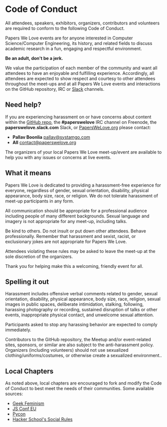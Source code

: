 # Code of Conduct

All attendees, speakers, exhibitors, organizers, contributors and volunteers are required to conform to the following Code of Conduct.

Papers We Love events are for anyone interested in Computer Science/Computer Engineering, its history, and related fields to discuss academic research in a fun, engaging and respectful environment.

**Be an adult, don't be a jerk.**

We value the participation of each member of the community and want all attendees to have an enjoyable and fulfilling experience. Accordingly, all attendees are expected to show respect and courtesy to other attendees throughout the meet-ups and at all Papers We Love events and interactions on the GitHub repository, IRC or [Slack](https://paperswelove.slack.com/messages/general/) channels.

Need help?
----------

If you are experiencing harassment on or have concerns about content within the [GitHub repo](https://github.com/papers-we-love/papers-we-love), the **#paperswelove** IRC channel on Freenode, the **paperswelove.slack.com** Slack, or [PapersWeLove.org](http://paperswelove.org) please contact:

- **Pallav Boonlia** [pallav@systamgo.com](mailto:pallav@systango.com)
- **All** [contact@paperswelove.org](mailto:contact@paperswelove.org)

The organizers of your local Papers We Love meet-up/event are available to help you with any issues or concerns at live events.

What it means
-------------

Papers We Love is dedicated to providing a harassment-free experience for everyone, regardless of gender, sexual orientation, disability, physical appearance, body size, race, or religion. We do not tolerate harassment of meet-up participants in any form.

All communication should be appropriate for a professional audience including people of many different backgrounds. Sexual language and imagery is not appropriate for any meet-up, including talks.

Be kind to others. Do not insult or put down other attendees. Behave professionally. Remember that harassment and sexist, racist, or exclusionary jokes are not appropriate for Papers We Love.

Attendees violating these rules may be asked to leave the meet-up at the sole discretion of the organizers.

Thank you for helping make this a welcoming, friendly event for all.

Spelling it out
---------------

Harassment includes offensive verbal comments related to gender, sexual orientation, disability, physical appearance, body size, race, religion, sexual images in public spaces, deliberate intimidation, stalking, following, harassing photography or recording, sustained disruption of talks or other events, inappropriate physical contact, and unwelcome sexual attention.

Participants asked to stop any harassing behavior are expected to comply immediately.

Contributors to the GitHub repository, the Meetup and/or event-related sites, sponsors, or similar are also subject to the anti-harassment policy. Organizers (including volunteers) should not use sexualized clothing/uniforms/costumes, or otherwise create a sexualized environment..

Local Chapters
--------------

As noted above, local chapters are encouraged to fork and modify the Code of Conduct to best meet the needs of their communities. Some available sources:

- [Geek Feminism](http://geekfeminism.org/about/code-of-conduct/)
- [JS Conf EU](http://2014.jsconf.eu/code-of-conduct.html)
- [Pycon](https://github.com/python/pycon-code-of-conduct/blob/master/code_of_conduct.md)
- [Hacker School's Social Rules](https://www.hackerschool.com/manual#sub-sec-social-rules)
